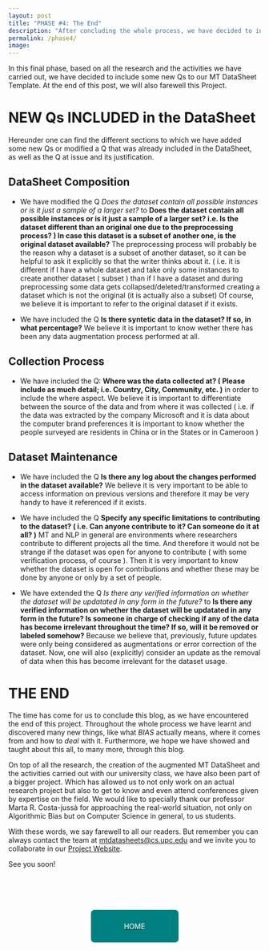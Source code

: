 ```yaml
---
layout: post
title: "PHASE #4: The End"
description: "After concluding the whole process, we have decided to include some new Qs to the Datasheet that could be of interest to the readers.\n"
permalink: /phase4/
image:
---
```


In this final phase, based on all the research and the activities we have carried out, we have decided to include some new Qs to our MT DataSheet Template. At the end of this post, we will also farewell this Project.

# NEW Qs INCLUDED in the DataSheet
Hereunder one can find the different sections to which we have added some new Qs or modified a Q that was already included in the DataSheet, as well as the Q at issue and its justification.

## DataSheet Composition

* We have modified the Q *Does the dataset contain all possible instances or is it just a sample of a larger set?* to **Does the dataset contain all possible instances or is it just a sample of a larger set? i.e. Is the dataset different than an original one due to the preprocessing process? ) In case this dataset is a subset of another one, is the original dataset available?**
The preprocessing process will probably be the reason why a dataset is a subset of another dataset, so it can be helpful to ask it explicitly so that the writer thinks about it. ( i.e. it is different if I have a whole dataset and take only some instances to create another dataset ( subset ) than if I have a dataset and during preprocessing some data gets collapsed/deleted/transformed creating a dataset which is not the original (it is actually also a subset)
Of course, we believe it is important to refer to the original dataset if it exists.


* We have included the Q **Is there syntetic data in the dataset? If so, in what percentage?**
We believe it is important to know wether there has been any data augmentation process performed at all.


## Collection Process

* We have included the Q: **Where was the data collected at? ( Please include as much detail; i.e. Country, City, Community, etc. )** in order to include the where aspect.
We believe it is important to differentiate between the source of the data and from where it was collected ( i.e. if the data was extracted by the company Microsoft and it is data about the computer brand preferences it is important to know whether the people surveyed are residents in China or in the States or in Cameroon )


## Dataset Maintenance

* We have included the Q **Is there any log about the changes performed in the dataset available?**
We believe it is very important to be able to access information on previous versions and therefore it may be very handy to have it referenced if it exists.

* We have included the Q **Specify any specific limitations to contributing to the dataset? ( i.e. Can anyone contribute to it? Can someone do it at all? )**
MT and NLP in general are environments where researchers contribute to different projects all the time. And therefore it would not be strange if the dataset was open for anyone to contribute ( with some verification process, of course ). Then it is very important to know whether the dataset is open for contributions and whether these may be done by anyone or only by a set of people.

* We have extended the Q *Is there any verified information on whether the dataset will be updatated in any form in the future?* to **Is there any verified information on whether the dataset will be updatated in any form in the future? Is someone in charge of checking if any of the data has become irrelevant throughout the time? If so, will it be removed or labeled somehow?**
Because we believe that, previously, future updates were only being considered as augmentations or error correction of the dataset. Now, one will also (explicitly) consider an update as the removal of data when this has become irrelevant for the dataset usage.

# THE END

The time has come for us to conclude this blog, as we have encountered the end of this project. Throughout the whole process we have learnt and discovered many new things, like what *BIAS* actually means, where it comes from and how to *deal* with it. Furthermore, we hope we have showed and taught about this all, to many more, through this blog.

On top of all the research, the creation of the augmented MT DataSheet and the activities carried out with our university class, we have also been part of a bigger project. Which has allowed us to not only work on an actual research project but also to get to know and even attend conferences given by expertise on the field. We would like to specially thank our professor Marta R. Costa-jussà for approaching the real-world situation, not only on Algorithmic Bias but on Computer Science in general, to us students.

With these words, we say farewell to all our readers. But remember you can always contact the team at [mtdatasheets@cs.upc.edu](mailto:mtdatasheets@cs.upc.edu) and we invite you to collaborate in our [Project Website](https://mtdatasheets.cs.upc.edu).

See you soon!

<div style="width: 100%; height:200px; display:flex; justify-content: center; align-items: center; margin-top: 15px; margin-bottom: 15px;">  
    <a href="https://margaritageleta.github.io/TAED-bias/">
        <div style="background-color: teal; height:65px; width:175px;display: flex; justify-content: center; align-items: center; border-radius: 7px;">
            <p style="margin: 0; color: white;">HOME</p>
        </div>
    </a>
</div>
